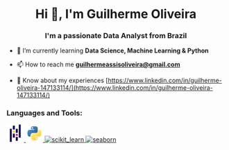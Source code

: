 <h1 align="center">Hi 👋, I'm Guilherme Oliveira</h1>
<h3 align="center">I'm a passionate Data Analyst from Brazil</h3>

- 🌱 I’m currently learning **Data Science, Machine Learning & Python**

- 📫 How to reach me **guilhermeassisoliveira@gmail.com**

- 📄 Know about my experiences [https://www.linkedin.com/in/guilherme-oliveira-147133114/](https://www.linkedin.com/in/guilherme-oliveira-147133114/)

<h3 align="left">Languages and Tools:</h3>
<p align="left"> <a href="https://pandas.pydata.org/" target="_blank" rel="noreferrer"> <img src="https://raw.githubusercontent.com/devicons/devicon/2ae2a900d2f041da66e950e4d48052658d850630/icons/pandas/pandas-original.svg" alt="pandas" width="40" height="40"/> </a> <a href="https://www.python.org" target="_blank" rel="noreferrer"> <img src="https://raw.githubusercontent.com/devicons/devicon/master/icons/python/python-original.svg" alt="python" width="40" height="40"/> </a> <a href="https://scikit-learn.org/" target="_blank" rel="noreferrer"> <img src="https://upload.wikimedia.org/wikipedia/commons/0/05/Scikit_learn_logo_small.svg" alt="scikit_learn" width="40" height="40"/> </a> <a href="https://seaborn.pydata.org/" target="_blank" rel="noreferrer"> <img src="https://seaborn.pydata.org/_images/logo-mark-lightbg.svg" alt="seaborn" width="40" height="40"/> </a> </p>
